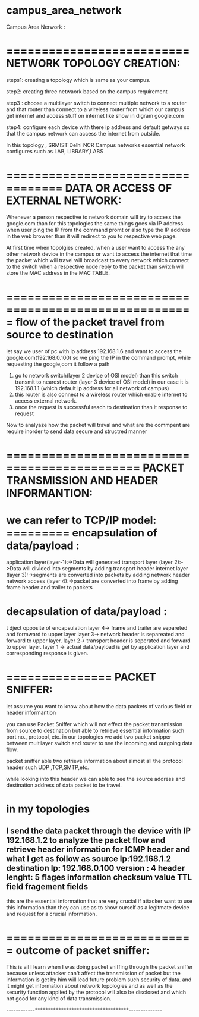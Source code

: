 # campus_area_network

Campus Area Nerwork :

==========================
NETWORK TOPOLOGY CREATION:
==========================
 steps1: creating a topology which is same as your campus.

step2: creating three netwaork based on the campus requirement
 
step3 : choose a multilayer switch to connect multiple network to a router
 and that router than connect to a wireless router from which our campus 
get internet and access stuff on internet like show in digram google.com

step4: configure each device with there ip address and default getways so 
       that the campus network can access the internet from outside.

In this topology , SRMIST Delhi NCR Campus networks essential network 
configures such as LAB, LIBRARY,LABS



==================================
DATA OR ACCESS OF EXTERNAL NETWORK:
===================================

Whenever a person respective to network domain will try to access the google.com
 than for this topologies the same things goes via IP address when user ping the IP 
from the command promt  or also type the IP address in the web browser than it will
 redirect to you to respective web page.

At first time when topolgies created, when a user want to
access the any other network device in the campus or want to access the internet that time the packet which will travel will 
broadcast to every network which connect to the switch when a respective node reply to the packet than switch will store the 
MAC address in the MAC TABLE.

=====================================================
flow of the packet travel from source to destination
=====================================================
let say we user of pc with ip address 192.168.1.6 and want to access the google.com(192.168.0.100) so we ping the IP in the command prompt, while requesting the google,com it follow a path 
  1. go to network switch(layer 2 device of OSI model) than this switch transmit to nearest router (layer 3 device of OSI model) in our case it is 192.168.1.1 (which default ip address for all network of campus) 
2. this router is also connect to a wireless router which enable internet to access external network.
3. once the request is successful reach to destination than it response to request


Now to analyaze how the packet will traval and what are the commpent are require inorder to send data secure and structred manner

=============================================
PACKET TRANSMISSION AND HEADER INFORMANTION:
==============================================
we can refer to TCP/IP model:
               =========
encapsulation of data/payload : 
=================================
application layer(layer-1):->Data will generated
transport layer (layer 2):->Data will divided into segments by adding transport header
internet layer  (layer 3):->segments are converted into packets by adding network header
network access  (layer 4):->packet are converted into frame by adding frame header and trailer to packets

decapsulation of data/payload :
==============================
t dject opposite of encapsulation 
layer 4-> frame and trailer are separeted and formward to upper layer
layer 3-> network header is separeated and forward to upper layer.
layer 2->  transport header is seperated and forward to upper layer.
layer 1 -> actual data/payload is get by application layer and corresponding response is given.

===============
PACKET SNIFFER: 
===============

let assume you want to know about how the data packets of various field or header informantion

you can use Packet Sniffer which will not effect the packet transmission from source to destination 
but able to retrieve essential information such port no., protocol, etc.
in our topologies we add two packet snipper between multilayer switch and router to see the incoming and outgoing data flow.

packet sniffer able two retrieve information about almost all the protocol header such UDP ,TCP,SMTP,etc.

while looking into this header we can able to see the source address and destination address of data packet to be travel.

in my topologies
=================
 I send the data packet through the device with IP 192.168.1.2 to analyze the packet flow and retrieve header information for ICMP header and what I get as follow as 
source Ip:192.168.1.2
destination Ip: 192.168.0.100
version : 4
header lenght: 5
flages information
checksum value 
TTL field
fragement fields
--------------------------------------------------------------
this are the essential information that are very crucial 
if attacker want to use this information than they can use as
to show ourself as a legitmate device and request for a crucial 
information.

===========================
outcome of packet sniffer:
===========================
This is all I learn when I was doing packet sniffing through 
the packet sniffer because unless attacker can't affect the transmission of packet but the information is get by him will
lead future problem such security of data. and it might get information about network topologies and as well as the security function applied by the protocol will also be disclosed and which not good for any kind of data transmission.


------------************************************--------------






 
